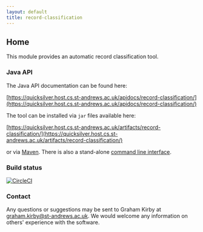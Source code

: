 ```yaml
---
layout: default
title: record-classification
---
```


## Home

This module provides an automatic record classification tool.

### Java API

The Java API documentation can be found here:

[https://quicksilver.host.cs.st-andrews.ac.uk/apidocs/record-classification/](https://quicksilver.host.cs.st-andrews.ac.uk/apidocs/record-classification/)

The tool can be installed via `jar` files available here:

[https://quicksilver.host.cs.st-andrews.ac.uk/artifacts/record-classification/](https://quicksilver.host.cs.st-andrews.ac.uk/artifacts/record-classification/)

or via [Maven](https://github.com/stacs-srg/record-classification/blob/master/README.md). There is also a stand-alone [command
line interface](cli/).

### Build status

[![CircleCI](https://circleci.com/gh/stacs-srg/record-classification.svg?style=svg)](https://circleci.com/gh/stacs-srg/record-classification)

### Contact

Any questions or suggestions may be sent to Graham Kirby at graham.kirby@st-andrews.ac.uk. We would welcome any information on others\' experience with the software.
